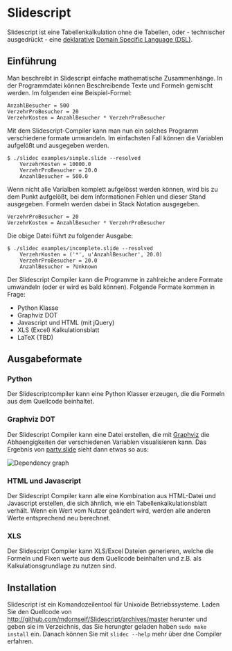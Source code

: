 Slidescript
===========

Slidescript ist eine Tabellenkalkulation ohne die Tabellen, oder - technischer
ausgedrückt - eine [deklarative][1] [Domain Specific Language (DSL)][2].

[1]: http://en.wikipedia.org/wiki/Declarative_programming
[2]: http://en.wikipedia.org/wiki/Domain-specific_language


Einführung
----------

Man beschreibt in Slidescript einfache mathematische Zusammenhänge. In der
Programmdatei können Beschreibende Texte und Formeln gemischt werden.
Im folgenden eine Beispiel-Formel:

    AnzahlBesucher = 500
    VerzehrProBesucher = 20
    VerzehrKosten = AnzahlBesucher * VerzehrProBesucher

Mit dem Slidescript-Compiler kann man nun ein solches Programm verschiedene
formate umwandeln. Im einfachsten Fall können die Variablen aufgelößt und
ausgegeben werden.

    $ ./slidec examples/simple.slide --resolved
        VerzehrKosten = 10000.0
        VerzehrProBesucher = 20.0
        AnzahlBesucher = 500.0

Wenn nicht alle Varialben komplett aufgelösst werden können, wird bis zu dem
Punkt aufgelößt, bei dem Informationen Fehlen und dieser Stand ausgegeben.
Formeln werden dabei in Stack Notation ausgegeben.

    VerzehrProBesucher = 20
    VerzehrKosten = AnzahlBesucher * VerzehrProBesucher

Die obige Datei führt zu folgender Ausgabe:

    $ ./slidec examples/incomplete.slide --resolved
        VerzehrKosten = ('*', u'AnzahlBesucher', 20.0)
        VerzehrProBesucher = 20.0
        AnzahlBesucher = ?Unknown

Der Slidescript Compiler kann die Programme in zahlreiche andere Formate
umwandeln (oder er wird es bald können). Folgende Formate kommen in Frage:

* Python Klasse
* Graphviz DOT
* Javascript und HTML (mit jQuery)
* XLS (Excel) Kalkulationsblatt
* LaTeX (TBD)


Ausgabeformate
--------------

### Python

Der Slidescriptcompiler kann eine Python Klasser erzeugen, die die Formeln aus
dem Quellcode beinhaltet.


### Graphviz DOT

Der Slidescript Compiler kann eine Datei erstellen, die mit
[Graphviz][graphviz] die Abhaengigkeiten der verschiedenen Variablen
visualisieren kann. Das Ergebnis von [party.slide][party.slide] sieht dann etwas so aus:

![Dependency graph](http://static.23.nu/md/Pictures/ZZ74E8162F.png)

[graphviz]: http://www.graphviz.org/
[party.slide]: http://github.com/mdornseif/Slidescript/blob/master/examples/party.slide


### HTML und Javascript

Der Slidescript Compiler kann alle eine Kombination aus HTML-Datei und
Javascript erstellen, die sich ähnlich, wie ein Tabellenkalkulationsblatt
verhält. Wenn ein Wert vom Nutzer geändert wird, werden alle anderen Werte
entsprechend neu berechnet.


### XLS

Der Slidescript Compiler kann XLS/Excel Dateien generieren, welche die Formeln
und Fixen werte aus dem Quellcode beinhalten und z.B. als
Kalkulationsgrundlage zu nutzen sind.


Installation
------------

Slidescript ist ein Komandozeilentool für Unixoide Betriebssysteme. Laden Sie
den Quellcode von http://github.com/mdornseif/Slidescript/archives/master
herunter und geben sie im Verzeichnis, das Sie herungter geladen haben `sudo
make install` ein. Danach können Sie mit `slidec --help` mehr über dne
Compiler erfahren.
